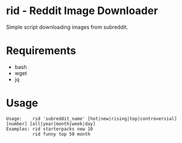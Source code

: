 rid - Reddit Image Downloader
==========================

Simple script downloading images from subreddit. 

Requirements
============
- bash
- wget
- jq

Usage
=====
```
Usage:    rid 'subreddit_name' [hot|new|rising|top|controversial] [number] [all|year|month|week|day]
Examples: rid starterpacks new 10
          rid funny top 50 month
```
